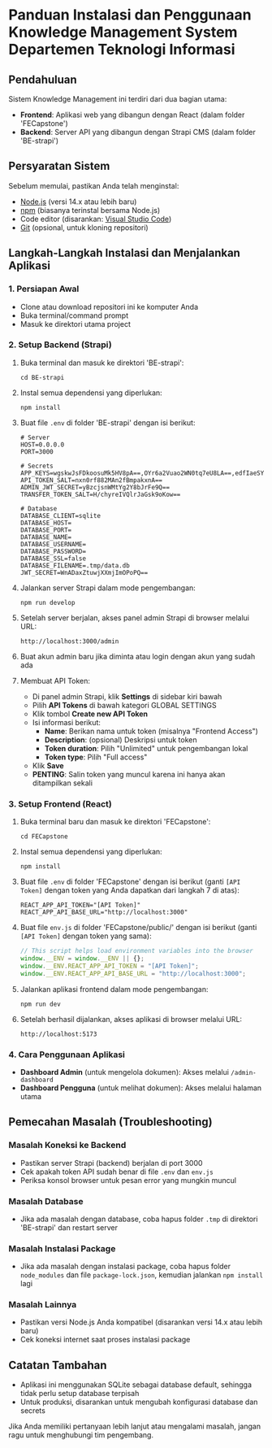# Panduan Instalasi dan Penggunaan Knowledge Management System Departemen Teknologi Informasi

## Pendahuluan
Sistem Knowledge Management ini terdiri dari dua bagian utama:
- **Frontend**: Aplikasi web yang dibangun dengan React (dalam folder 'FECapstone')
- **Backend**: Server API yang dibangun dengan Strapi CMS (dalam folder 'BE-strapi')

## Persyaratan Sistem
Sebelum memulai, pastikan Anda telah menginstal:
- [Node.js](https://nodejs.org/) (versi 14.x atau lebih baru)
- [npm](https://www.npmjs.com/) (biasanya terinstal bersama Node.js)
- Code editor (disarankan: [Visual Studio Code](https://code.visualstudio.com/))
- [Git](https://git-scm.com/) (opsional, untuk kloning repositori)

## Langkah-Langkah Instalasi dan Menjalankan Aplikasi

### 1. Persiapan Awal
- Clone atau download repositori ini ke komputer Anda
- Buka terminal/command prompt
- Masuk ke direktori utama project

### 2. Setup Backend (Strapi)
1. Buka terminal dan masuk ke direktori 'BE-strapi':
   ```
   cd BE-strapi
   ```

2. Instal semua dependensi yang diperlukan:
   ```
   npm install
   ```

3. Buat file `.env` di folder 'BE-strapi' dengan isi berikut:
   ```
   # Server
   HOST=0.0.0.0
   PORT=3000

   # Secrets
   APP_KEYS=wgskwJsFDkoosuMk5HV8pA==,OYr6a2Vuao2WN0tq7eU8LA==,edfIaeSY2nlG0PAdfI6aJg==,e2k0LGbZSG5cAgAhTJNCrQ==
   API_TOKEN_SALT=nxn0rf882MAn2fBmpakxnA==
   ADMIN_JWT_SECRET=yBzcjsnWMtYg2Y8bJrFe9Q==
   TRANSFER_TOKEN_SALT=H/chyreIVQlrJaGsk9oKow==

   # Database
   DATABASE_CLIENT=sqlite
   DATABASE_HOST=
   DATABASE_PORT=
   DATABASE_NAME=
   DATABASE_USERNAME=
   DATABASE_PASSWORD=
   DATABASE_SSL=false
   DATABASE_FILENAME=.tmp/data.db
   JWT_SECRET=WnADaxZtuwjXXmjImOPoPQ==
   ```

4. Jalankan server Strapi dalam mode pengembangan:
   ```
   npm run develop
   ```

5. Setelah server berjalan, akses panel admin Strapi di browser melalui URL:
   ```
   http://localhost:3000/admin
   ```

6. Buat akun admin baru jika diminta atau login dengan akun yang sudah ada

7. Membuat API Token:
   - Di panel admin Strapi, klik **Settings** di sidebar kiri bawah
   - Pilih **API Tokens** di bawah kategori GLOBAL SETTINGS
   - Klik tombol **Create new API Token**
   - Isi informasi berikut:
     - **Name**: Berikan nama untuk token (misalnya "Frontend Access")
     - **Description**: (opsional) Deskripsi untuk token
     - **Token duration**: Pilih "Unlimited" untuk pengembangan lokal
     - **Token type**: Pilih "Full access"
   - Klik **Save**
   - **PENTING**: Salin token yang muncul karena ini hanya akan ditampilkan sekali

### 3. Setup Frontend (React)
1. Buka terminal baru dan masuk ke direktori 'FECapstone':
   ```
   cd FECapstone
   ```

2. Instal semua dependensi yang diperlukan:
   ```
   npm install
   ```

3. Buat file `.env` di folder 'FECapstone' dengan isi berikut (ganti `[API Token]` dengan token yang Anda dapatkan dari langkah 7 di atas):
   ```
   REACT_APP_API_TOKEN="[API Token]"
   REACT_APP_API_BASE_URL="http://localhost:3000"
   ```

4. Buat file `env.js` di folder 'FECapstone/public/' dengan isi berikut (ganti `[API Token]` dengan token yang sama):
   ```javascript
   // This script helps load environment variables into the browser
   window.__ENV = window.__ENV || {};
   window.__ENV.REACT_APP_API_TOKEN = "[API Token]";
   window.__ENV.REACT_APP_API_BASE_URL = "http://localhost:3000";
   ```

5. Jalankan aplikasi frontend dalam mode pengembangan:
   ```
   npm run dev
   ```

6. Setelah berhasil dijalankan, akses aplikasi di browser melalui URL:
   ```
   http://localhost:5173
   ```

### 4. Cara Penggunaan Aplikasi
- **Dashboard Admin** (untuk mengelola dokumen): Akses melalui `/admin-dashboard`
- **Dashboard Pengguna** (untuk melihat dokumen): Akses melalui halaman utama

## Pemecahan Masalah (Troubleshooting)

### Masalah Koneksi ke Backend
- Pastikan server Strapi (backend) berjalan di port 3000
- Cek apakah token API sudah benar di file `.env` dan `env.js`
- Periksa konsol browser untuk pesan error yang mungkin muncul

### Masalah Database
- Jika ada masalah dengan database, coba hapus folder `.tmp` di direktori 'BE-strapi' dan restart server

### Masalah Instalasi Package
- Jika ada masalah dengan instalasi package, coba hapus folder `node_modules` dan file `package-lock.json`, kemudian jalankan `npm install` lagi

### Masalah Lainnya
- Pastikan versi Node.js Anda kompatibel (disarankan versi 14.x atau lebih baru)
- Cek koneksi internet saat proses instalasi package

## Catatan Tambahan
- Aplikasi ini menggunakan SQLite sebagai database default, sehingga tidak perlu setup database terpisah
- Untuk produksi, disarankan untuk mengubah konfigurasi database dan secrets

Jika Anda memiliki pertanyaan lebih lanjut atau mengalami masalah, jangan ragu untuk menghubungi tim pengembang.